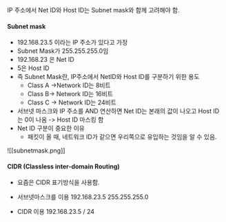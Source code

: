 IP 주소에서 Net ID와 Host ID는 Subnet mask와 함께 고려해야 함.

#### Subnet mask

* 192.168.23.5 이라는 IP 주소가 있다고 가정
* Subnet Mask가 255.255.255.0임
* 192.168.23 은 Net ID
* 5은 Host ID
* 즉 Subnet Mask란, IP주소에서 NetID와 Host ID를 구분하기 위한 용도
	* Class A ->Network ID는 8비트
	* Class B-> Network ID는 16비트
	* Class C -> Network ID는 24비트
* 서브넷 마스크와 IP 주소를 AND 연산하면 Net ID는 본래의 값이 나오고 Host ID는 0이 나옴 -> Host ID 마스킹 함
* Net ID 구분이 중요한 이유
	* 패킷이 올 때, 네트워크 ID가 같으면 우리쪽으로 유입하는 것임을 알 수 있음.

![[subnetmask.png]]


#### CIDR (Classless inter-domain Routing)

* 요즘은 CIDR 표기방식을 사용함.

* 서브넷마스크를 이용
	192.168.23.5
	255.255.255.0

* CIDR 이용
	192.168.23.5 / 24




